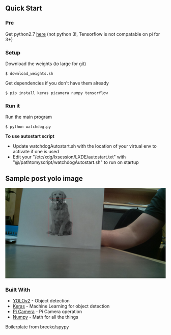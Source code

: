 ## Quick Start

### Pre
Get python2.7 [here](https://www.python.org/download/releases/2.7/) (not python 3!, Tensorflow is not compatable on pi for 3+) 

### Setup
Download the weights (to large for git)
```shell
$ download_weights.sh
```

Get dependencies if you don't have them already
```shell
$ pip install keras picamera numpy tensorflow
```

### Run it

Run the main program
```shell
$ python watchdog.py
```

**To use autostart script** 
- Update watchdogAutostart.sh with the location of your virtual env to activate if one is used
- Edit your "/etc/xdg/lxsession/LXDE/autostart.txt" with "@/pathtomyscript/watchdogAutostart.sh" to run on startup

## Sample post yolo image
![Sample Post Yolo image with Dog](pics/sampleDog.jpg)

### Built With

* [YOLOv2](https://pjreddie.com/darknet/yolo/) - Object detection
* [Keras](https://keras.io/) - Machine Learning for object detection
* [Pi Camera](https://picamera.readthedocs.io/en/release-1.13/) - Pi Camera operation
* [Numpy](http://www.numpy.org/) - Math for all the things

Boilerplate from breeko/spypy

